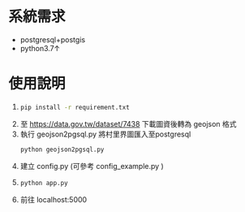 # 系統需求
* postgresql+postgis
* python3.7↑

# 使用說明
1. 
    ```bash
    pip install -r requirement.txt
    ```
2. 至 https://data.gov.tw/dataset/7438 下載圖資後轉為 geojson 格式
3. 執行 geojson2pgsql.py 將村里界圖匯入至postgresql
    ```bash
    python geojson2pgsql.py
    ```
4. 建立 config.py (可參考 config_example.py )
5. 
    ```bash
    python app.py
    ```
6. 前往 localhost:5000